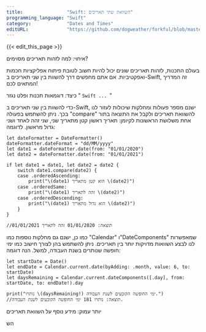 ```yaml
---
title:                "Swift: השוואת שתי תאריכים"
programming_language: "Swift"
category:             "Dates and Times"
editURL:              "https://github.com/dogweather/forkful/blob/master/content/he/swift/comparing-two-dates.md"
---
```


{{< edit_this_page >}}

איחוי: למה לזהות תאריכים מסוימים?

בעולם התכנות, לזהות תאריכים שונים יכול להיות חשוב לטובת פיתוח אפליקציות חכמות ואפקטיביות. אם אתם מחפשים דרך להשוות בין שני תאריכים ב-Swift, זה המדריך המתאים לכם!

כיצד: דוגמאות תכנות ופלט נגזר " ```Swift ... ```"

כדי להשוות בין שני תאריכים ב-Swift, ישנם מספר פעולות ומחלקות שיכולות לעזור לנו בכך. ניתן להשתמש בפעולה "compare" להשוואת תאריכים ולקבל את התוצאה בתור אחת משלושת הראשונות לקיומן: תאריך ראשון קטן מתאריך שני, שני זהה לאחד ושני גדול מראשון. לדוגמה:

```
let dateFormatter = DateFormatter()
dateFormatter.dateFormat = "dd/MM/yyyy"
let date1 = dateFormatter.date(from: "01/01/2020")
let date2 = dateFormatter.date(from: "01/01/2021")

if let date1 = date1, let date2 = date2 {
    switch date1.compare(date2) {
    case .orderedAscending:
        print("\(date1) הוא קטן מתאריך \(date2)")
    case .orderedSame:
        print("\(date1) זהה לתאריך \(date2)")
    case .orderedDescending:
        print("\(date1) הוא גדול מתאריך \(date2)")
    }
}

//תוצאה: 01/01/2020 זהה לתאריך 01/01/2021
```

כמו כן, ישנם גם מחלקות נוספות כמו "Calendar" ו"DateComponents" שמאפשרות לנו לבצע השוואות מדויקות יותר בין תאריכים. ניתן להשתמש בהן לצורך חישוב כמו ימי חופשה שנותרים בשנת העבודה, למשל. הנה דוגמה:

```
let startDate = Date()
let endDate = Calendar.current.date(byAdding: .month, value: 6, to: startDate)
let daysRemaining = Calendar.current.dateComponents([.day], from: startDate, to: endDate!).day

print("נותרו \(daysRemaining!) ימי החופשה הקובעים לשנת העבודה.")
//תוצאה: נותרו 181 ימי החופשה הקובעים לשנת העבודה.
```

יותר עמוק: מידע נוסף על השוואת תאריכים

הש